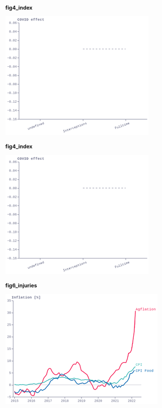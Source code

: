 ### fig4_index
!["fig4_index"](visualisation/fig4_index.png "fig4_index")

### fig4_index
!["fig4_index"](visualisation/fig4_index.png "fig4_index")

### fig6_injuries
!["fig6_injuries"](visualisation/fig6_injuries.png "fig6_injuries")

